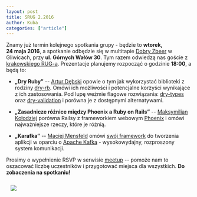 ```yaml
---
layout: post
title: SRUG 2.2016
author: Kuba
categories: ["article"]
---
```


Znamy już termin kolejnego spotkania grupy - będzie to **wtorek,
24&nbsp;maja&nbsp;2016**, a spotkanie odbędzie się w multitapie
[Dobry Zbeer](https://www.facebook.com/DobryZbeer/) w Gliwicach, przy
**ul. Górnych&nbsp;Wałów&nbsp;30**. Tym razem odwiedzą nas goście z
[krakowskiego RUG-a](http://www.meetup.com/Krakow-Ruby-Users-Group/). Prezentacje
planujemy rozpocząć o godzinie **18:00**, a będą to:

-   **„Dry Ruby”** -- [Artur Dębski](https://github.com/mentero)
    opowie o tym jak wykorzystać biblioteki z rodziny
    [dry-rb](http://dry-rb.org/). Omówi ich możliwości i potencjalne
    korzyści wynikające z ich zastosowania. Pod lupę weźmie flagowe
    rozwiązania: [dry-types](http://dry-rb.org/gems/dry-types/) oraz
    [dry-validation](http://dry-rb.org/gems/dry-validation/) i porówna
    je z dostępnymi alternatywami.

-   **„Zasadnicze różnice między Phoenix a Ruby on Rails”** --
    [Maksymilian Kołodziej](https://github.com/MaxKolodziej) porówna
    Railsy z frameworkiem webowym
    [Phoenix](http://www.phoenixframework.org/) i omówi najważniejsze
    rzeczy, które je różnią.

-   **„Karafka”** -- [Maciej Mensfeld](https://github.com/mensfeld)
    omówi [swój framework](https://github.com/karafka/karafka) do
    tworzenia aplikcji w oparciu o
    [Apache Kafka](http://kafka.apache.org/) - wysokowydajny,
    rozproszony system komunikacji.

Prosimy o wypełnienie RSVP w serwisie
[meetup](http://www.meetup.com/srugpl/events/230669647/) -- pomoże nam
to oszacować liczbę uczestników i przygotować miejsca dla wszystkich.
**Do zobaczenia na spotkaniu!**

<a href="https://maps.google.com/maps?hl=pl&geocode=&q=Gornych+Walow+30+Gliwice&ll=50.291779,18.672595&z=14" class="text-center" style="display: block; width: 100%; padding: 0.75rem;">
    <img src="https://maps.google.com/maps/api/staticmap?center=50.291779,18.672595&zoom=14&markers=color:red|label:A|50.2933503,18.6621612&size=680x400&sensor=false&scale=2" class="img-thumbnail">
</a>
